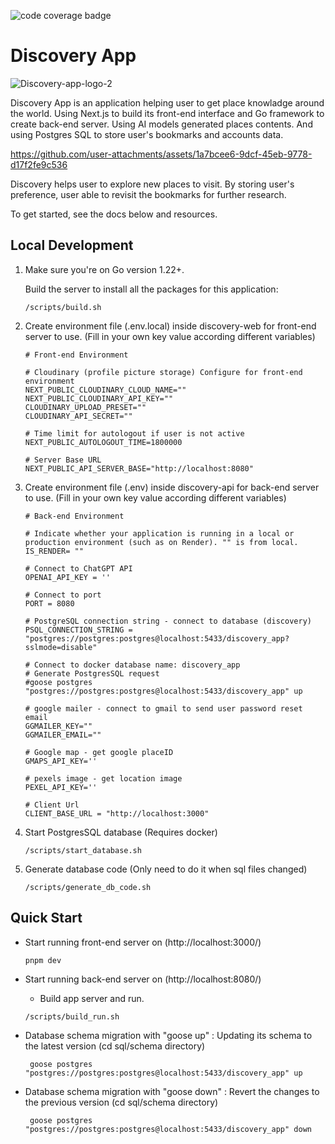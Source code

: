 ![code coverage badge](https://github.com/Janisgee/discovery_app/actions/workflows/ci.yml/badge.svg)

# Discovery App

![Discovery-app-logo-2](https://github.com/user-attachments/assets/4e920fa3-1e17-429a-b5f3-cf844f59433f)

Discovery App is an application helping user to get place knowladge around the world. Using Next.js to build its front-end interface and Go framework to create back-end server. Using AI models generated places contents. And using Postgres SQL to store user's bookmarks and accounts data.

https://github.com/user-attachments/assets/1a7bcee6-9dcf-45eb-9778-d17f2fe9c536

Discovery helps user to explore new places to visit. By storing user's preference, user able to revisit the bookmarks for further research.

To get started, see the docs below and resources.

## Local Development

1. Make sure you're on Go version 1.22+.

    Build the server to install all the packages for this application:
    
    ```
    /scripts/build.sh
    ```

2. Create environment file (.env.local) inside discovery-web for front-end server to use. (Fill in your own key value according different variables)
     ```
    # Front-end Environment
    
    # Cloudinary (profile picture storage) Configure for front-end environment
    NEXT_PUBLIC_CLOUDINARY_CLOUD_NAME=""
    NEXT_PUBLIC_CLOUDINARY_API_KEY=""
    CLOUDINARY_UPLOAD_PRESET=""
    CLOUDINARY_API_SECRET=""
    
    # Time limit for autologout if user is not active
    NEXT_PUBLIC_AUTOLOGOUT_TIME=1800000
    
    # Server Base URL
    NEXT_PUBLIC_API_SERVER_BASE="http://localhost:8080"
    ```

3.  Create environment file (.env) inside discovery-api for back-end server to use. (Fill in your own key value according different variables)

     ```
    # Back-end Environment

    # Indicate whether your application is running in a local or production environment (such as on Render). "" is from local.
    IS_RENDER= ""
   
    # Connect to ChatGPT API
    OPENAI_API_KEY = ''
    
    # Connect to port
    PORT = 8080
    
    # PostgreSQL connection string - connect to database (discovery)
    PSQL_CONNECTION_STRING = "postgres://postgres:postgres@localhost:5433/discovery_app?sslmode=disable"
    
    # Connect to docker database name: discovery_app
    # Generate PostgresSQL request
    #goose postgres "postgres://postgres:postgres@localhost:5433/discovery_app" up
    
    # google mailer - connect to gmail to send user password reset email
    GGMAILER_KEY=""
    GGMAILER_EMAIL=""
    
    # Google map - get google placeID
    GMAPS_API_KEY=''
    
    # pexels image - get location image
    PEXEL_API_KEY=''
    
    # Client Url
    CLIENT_BASE_URL = "http://localhost:3000"
     ```
4. Start PostgresSQL database (Requires docker)
   ```
   /scripts/start_database.sh
   ```


5. Generate database code (Only need to do it when sql files changed)
   ```
   /scripts/generate_db_code.sh
   ```



## Quick Start

- Start running front-end server on (http://localhost:3000/)

  ```
  pnpm dev
  ```

- Start running back-end server on (http://localhost:8080/)
  - Build app server and run.
   ```
   /scripts/build_run.sh
   ```

- Database schema migration with "goose up" : Updating its schema to the latest version (cd sql/schema directory)
  ```
   goose postgres "postgres://postgres:postgres@localhost:5433/discovery_app" up
  ```

- Database schema migration with "goose down" : Revert the changes to the previous version (cd sql/schema directory)
  ```
   goose postgres "postgres://postgres:postgres@localhost:5433/discovery_app" down
  ```


